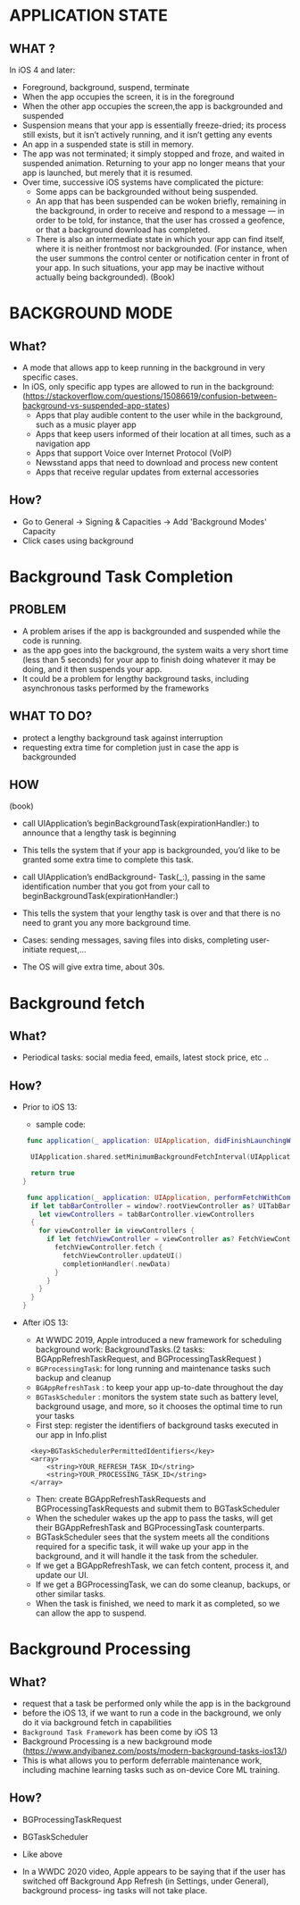 # APPLICATION STATE

## WHAT ?

In iOS 4 and later:

- Foreground, background, suspend, terminate
- When the app occupies the screen, it is in the foreground
- When the other app occupies the screen,the app is backgrounded and suspended
- Suspension means that your app is essentially freeze-dried; its process still exists, but it isn’t actively running, and it isn’t getting any events
- An app in a suspended state is still in memory.
- The app was not terminated; it simply stopped and froze, and waited in suspended animation. Returning to your app no longer means that your app is launched, but merely that it is resumed.
- Over time, successive iOS systems have complicated the picture:
  - Some apps can be backgrounded without being suspended.
  - An app that has been suspended can be woken briefly, remaining in the background, in order to receive and respond to a message — in order to be told, for instance, that the user has crossed a geofence, or that a background download has completed.
  - There is also an intermediate state in which your app can find itself, where it is neither frontmost nor backgrounded. (For instance, when the user summons the control center or notification center in front of your app. In such situations, your app may be inactive without actually being backgrounded).
    (Book)

# BACKGROUND MODE

## What?

- A mode that allows app to keep running in the background in very specific cases.
- In iOS, only specific app types are allowed to run in the background:
  (https://stackoverflow.com/questions/15086619/confusion-between-background-vs-suspended-app-states)
  - Apps that play audible content to the user while in the background, such as a music player app
  - Apps that keep users informed of their location at all times, such as a navigation app
  - Apps that support Voice over Internet Protocol (VoIP)
  - Newsstand apps that need to download and process new content
  - Apps that receive regular updates from external accessories

## How?

- Go to General -> Signing & Capacities -> Add 'Background Modes' Capacity
- Click cases using background

# Background Task Completion

## PROBLEM

- A problem arises if the app is backgrounded and suspended while the code is running.
- as the app goes into the background, the system waits a very short time (less than 5 seconds) for your app to finish doing whatever it may be doing, and it then suspends your app.
- It could be a problem for lengthy background tasks, including asynchronous tasks performed by the frameworks


## WHAT TO DO?

- protect a lengthy background task against interruption
- requesting extra time for completion just in case the app is backgrounded

## HOW
(book)
- call UIApplication’s beginBackgroundTask(expirationHandler:) to announce that a lengthy task is beginning
- This tells the system that if your app is backgrounded, you’d like to be granted some extra time to complete this task.
- call UIApplication’s endBackground- Task(\_:), passing in the same identification number that you got from your call to beginBackgroundTask(expirationHandler:)
- This tells the system that your lengthy task is over and that there is no need to grant you any more background time.
  
- Cases: sending messages, saving files into disks, completing user-initiate request,...
- The OS will give extra time, about 30s.


# Background fetch

## What?

- Periodical tasks: social media feed, emails, latest stock price, etc ..

## How?

- Prior to iOS 13:

  - sample code:

  ```swift
   func application(_ application: UIApplication, didFinishLaunchingWithOptions launchOptions: [UIApplication.LaunchOptionsKey : Any]? = nil) -> Bool {

    UIApplication.shared.setMinimumBackgroundFetchInterval(UIApplication.backgroundFetchIntervalMinimum)

    return true
  }

  ```

  ```swift
   func application(_ application: UIApplication, performFetchWithCompletionHandler completionHandler: @escaping (UIBackgroundFetchResult) -> Void) {
    if let tabBarController = window?.rootViewController as? UITabBarController,
      let viewControllers = tabBarController.viewControllers
    {
      for viewController in viewControllers {
        if let fetchViewController = viewController as? FetchViewController {
          fetchViewController.fetch {
            fetchViewController.updateUI()
            completionHandler(.newData)
          }
        }
      }
    }
  }
  ```

- After iOS 13:
  - At WWDC 2019, Apple introduced a new framework for scheduling background work: BackgroundTasks.(2 tasks: BGAppRefreshTaskRequest, and BGProcessingTaskRequest )
  - `BGProcessingTask`: for long running and maintenance tasks such backup and cleanup
  - `BGAppRefreshTask` : to keep your app up-to-date throughout the day
  - `BGTaskScheduler` : monitors the system state such as battery level, background usage, and more, so it chooses the optimal time to run your tasks
  - First step: register the identifiers of background tasks executed in our app in Info.plist
  ```
    <key>BGTaskSchedulerPermittedIdentifiers</key>
    <array>
        <string>YOUR_REFRESH_TASK_ID</string>
        <string>YOUR_PROCESSING_TASK_ID</string>
    </array>
  ```
  - Then: create BGAppRefreshTaskRequests and BGProcessingTaskRequests and submit them to BGTaskScheduler
  - When the scheduler wakes up the app to pass the tasks, will get their BGAppRefreshTask and BGProcessingTask counterparts.
  - BGTaskScheduler sees that the system meets all the conditions required for a specific task, it will wake up your app in the background, and it will handle it the task from the scheduler.
  - If we get a BGAppRefreshTask, we can fetch content, process it, and update our UI.
  - If we get a BGProcessingTask, we can do some cleanup, backups, or other similar tasks.
  - When the task is finished, we need to mark it as completed, so we can allow the app to suspend.

# Background Processing

## What?

- request that a task be performed only while the app is in the background
- before the iOS 13, if we want to run a code in the background, we only do it via background fetch in capabilities
- `Background Task Framework` has been come by iOS 13
- Background Processing is a new background mode (https://www.andyibanez.com/posts/modern-background-tasks-ios13/)
- This is what allows you to perform deferrable maintenance work, including machine learning tasks such as on-device Core ML training.

## How?

- BGProcessingTaskRequest
- BGTaskScheduler
- Like above

- In a WWDC 2020 video, Apple appears to be saying that if the user has switched off Background App Refresh (in Settings, under General), background process‐ ing tasks will not take place.
